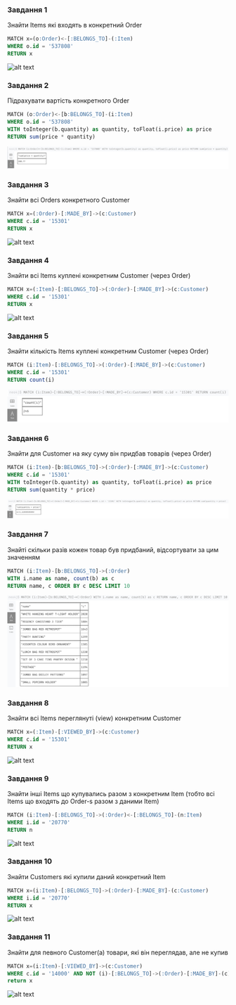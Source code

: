 ### Завдання 1
Знайти Items які входять в конкретний Order

```sql
MATCH x=(o:Order)<-[:BELONGS_TO]-(:Item)
WHERE o.id = '537808'
RETURN x
```

![alt text](images/1.svg "Завдання 1")

### Завдання 2
Підрахувати вартість конкретного Order

```sql
MATCH (o:Order)<-[b:BELONGS_TO]-(i:Item)
WHERE o.id = '537808'
WITH toInteger(b.quantity) as quantity, toFloat(i.price) as price
RETURN sum(price * quantity)
```

![alt text](images/2.jpg "Завдання 2")

### Завдання 3
Знайти всі Orders конкретного Customer

```sql
MATCH x=(:Order)-[:MADE_BY]->(c:Customer)
WHERE c.id = '15301'
RETURN x
```

![alt text](images/3.svg "Завдання 3")

### Завдання 4
Знайти всі Items куплені конкретним Customer (через Order)

```sql
MATCH x=(:Item)-[:BELONGS_TO]->(:Order)-[:MADE_BY]->(c:Customer)
WHERE c.id = '15301'
RETURN x
```

![alt text](images/4.svg "Завдання 4")

### Завдання 5
Знайти кількість Items куплені конкретним Customer (через Order)

```sql
MATCH (i:Item)-[:BELONGS_TO]->(:Order)-[:MADE_BY]->(c:Customer)
WHERE c.id = '15301'
RETURN count(i)
```

![alt text](images/5.jpg "Завдання 5")

### Завдання 6
Знайти для Customer на яку суму він придбав товарів (через Order)

```sql
MATCH (i:Item)-[b:BELONGS_TO]->(:Order)-[:MADE_BY]->(c:Customer)
WHERE c.id = '15301'
WITH toInteger(b.quantity) as quantity, toFloat(i.price) as price
RETURN sum(quantity * price)
```

![alt text](images/6.jpg "Завдання 6")

### Завдання 7
Знайті скільки разів кожен товар був придбаний, відсортувати за цим значенням

```sql
MATCH (i:Item)-[b:BELONGS_TO]->(:Order)
WITH i.name as name, count(b) as c
RETURN name, c ORDER BY c DESC LIMIT 10
```

![alt text](images/7.jpg "Завдання 7")

### Завдання 8
Знайти всі Items переглянуті (view) конкретним Customer

```sql
MATCH x=(:Item)-[:VIEWED_BY]->(c:Customer)
WHERE c.id = '15301'
RETURN x
```

![alt text](images/8.svg "Завдання 8")

### Завдання 9
Знайти інші Items що купувались разом з конкретним Item (тобто всі Items що входять до Order-s разом з даними Item)

```sql
MATCH (i:Item)-[:BELONGS_TO]->(:Order)<-[:BELONGS_TO]-(n:Item)
WHERE i.id = '20770'
RETURN n
```

![alt text](images/9.svg "Завдання 9")

### Завдання 10
Знайти Customers які купили даний конкретний Item

```sql
MATCH x=(i:Item)-[:BELONGS_TO]->(:Order)-[:MADE_BY]-(c:Customer)
WHERE i.id = '20770'
RETURN x
```

![alt text](images/10.svg "Завдання 10")

### Завдання 11
Знайти для певного Customer(а) товари, які він переглядав, але не купив

```sql
MATCH x=(i:Item)-[:VIEWED_BY]->(c:Customer)
WHERE c.id = '14000' AND NOT (i)-[:BELONGS_TO]->(:Order)-[:MADE_BY]-(c)
return x
```

![alt text](images/11.svg "Завдання 11")
